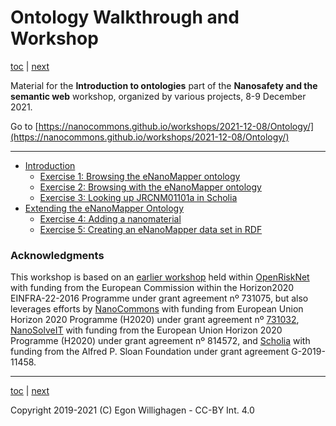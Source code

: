 # Ontology Walkthrough and Workshop

[toc](./README.md) | [next](intro.md)

Material for the **Introduction to ontologies** part of the
**Nanosafety and the semantic web** workshop, organized by various projects, 8-9 December 2021.

Go to [https://nanocommons.github.io/workshops/2021-12-08/Ontology/](https://nanocommons.github.io/workshops/2021-12-08/Ontology/)

---

* [Introduction](intro.md)
   * [Exercise 1: Browsing the eNanoMapper ontology](browsing.md)
   * [Exercise 2: Browsing with the eNanoMapper ontology](browsing2.md)
   * [Exercise 3: Looking up JRCNM01101a in Scholia](scholia.md)
* [Extending the eNanoMapper Ontology](extending.md)
   * [Exercise 4: Adding a nanomaterial](nanomaterial.md)
   * [Exercise 5: Creating an eNanoMapper data set in RDF](rdf.md)

### Acknowledgments

This workshop is based on an [earlier workshop](https://openrisknet.github.io/workshop/OntologyWorkshop/)
held within [OpenRiskNet](https://openrisknet.org/) with funding from the European Commission within
the Horizon2020 EINFRA-22-2016 Programme under grant agreement nº 731075, 
but also leverages efforts by [NanoCommons](https://www.nanocommons.eu/) with funding from European Union Horizon 2020 Programme (H2020)
under grant agreement nº [731032](https://cordis.europa.eu/project/rcn/212586/en),
[NanoSolveIT](https://www.nanosolveit.eu/) with funding from the European Union Horizon 2020 Programme (H2020)
under grant agreement nº 814572,
and [Scholia](https://tools.wmflabs.org/scholia/) with funding from the Alfred P. Sloan Foundation under
grant agreement G-2019-11458.

---

[toc](./README.md) | [next](intro.md)

Copyright 2019-2021 (C) Egon Willighagen - CC-BY Int. 4.0
